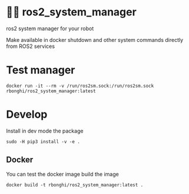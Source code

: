 # 👨‍💻 ros2_system_manager
ros2 system manager for your robot

Make available in docker shutdown and other system commands directly from ROS2 services

# Test manager
```
docker run -it --rm -v /run/ros2sm.sock:/run/ros2sm.sock rbonghi/ros2_system_manager:latest
```

# Develop

Install in dev mode the package

```
sudo -H pip3 install -v -e .
```

## Docker

You can test the docker image build the image

```
docker build -t rbonghi/ros2_system_manager:latest .
```